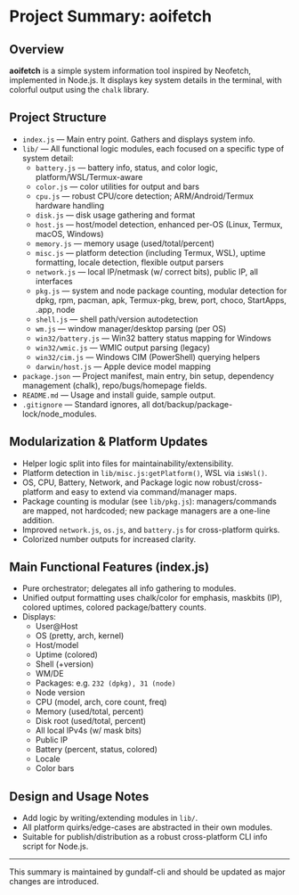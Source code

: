 # Project Summary: aoifetch

## Overview

**aoifetch** is a simple system information tool inspired by Neofetch, implemented in Node.js. It displays key system details in the terminal, with colorful output using the `chalk` library.

## Project Structure

- `index.js`  — Main entry point. Gathers and displays system info.
- `lib/` — All functional logic modules, each focused on a specific type of system detail:
    - `battery.js` — battery info, status, and color logic, platform/WSL/Termux-aware
    - `color.js` — color utilities for output and bars
    - `cpu.js` — robust CPU/core detection; ARM/Android/Termux hardware handling
    - `disk.js` — disk usage gathering and format
    - `host.js` — host/model detection, enhanced per-OS (Linux, Termux, macOS, Windows)
    - `memory.js` — memory usage (used/total/percent)
    - `misc.js` — platform detection (including Termux, WSL), uptime formatting, locale detection, flexible output parsers
    - `network.js` — local IP/netmask (w/ correct bits), public IP, all interfaces
    - `pkg.js` — system and node package counting, modular detection for dpkg, rpm, pacman, apk, Termux-pkg, brew, port, choco, StartApps, .app, node
    - `shell.js` — shell path/version autodetection
    - `wm.js` — window manager/desktop parsing (per OS)
    - `win32/battery.js` — Win32 battery status mapping for Windows
    - `win32/wmic.js` — WMIC output parsing (legacy)
    - `win32/cim.js` — Windows CIM (PowerShell) querying helpers
    - `darwin/host.js` — Apple device model mapping
- `package.json` — Project manifest, main entry, bin setup, dependency management (chalk), repo/bugs/homepage fields.
- `README.md` — Usage and install guide, sample output.
- `.gitignore` — Standard ignores, all dot/backup/package-lock/node_modules.

## Modularization & Platform Updates
- Helper logic split into files for maintainability/extensibility.
- Platform detection in `lib/misc.js:getPlatform()`, WSL via `isWsl()`.
- OS, CPU, Battery, Network, and Package logic now robust/cross-platform and easy to extend via command/manager maps.
- Package counting is modular (see `lib/pkg.js`): managers/commands are mapped, not hardcoded; new package managers are a one-line addition.
- Improved `network.js`, `os.js`, and `battery.js` for cross-platform quirks.
- Colorized number outputs for increased clarity.

## Main Functional Features (index.js)
- Pure orchestrator; delegates all info gathering to modules.
- Unified output formatting uses chalk/color for emphasis, maskbits (IP), colored uptimes, colored package/battery counts.
- Displays:
    - User@Host
    - OS (pretty, arch, kernel)
    - Host/model
    - Uptime (colored)
    - Shell (+version)
    - WM/DE
    - Packages: e.g. `232 (dpkg), 31 (node)`
    - Node version
    - CPU (model, arch, core count, freq)
    - Memory (used/total, percent)
    - Disk root (used/total, percent)
    - All local IPv4s (w/ mask bits)
    - Public IP
    - Battery (percent, status, colored)
    - Locale
    - Color bars

## Design and Usage Notes
- Add logic by writing/extending modules in `lib/`.
- All platform quirks/edge-cases are abstracted in their own modules.
- Suitable for publish/distribution as a robust cross-platform CLI info script for Node.js.

---

This summary is maintained by gundalf-cli and should be updated as major changes are introduced.
